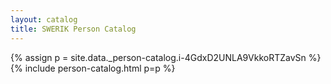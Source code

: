 ```yaml
---
layout: catalog
title: SWERIK Person Catalog
---
```

{% assign p = site.data._person-catalog.i-4GdxD2UNLA9VkkoRTZavSn %}
{% include person-catalog.html p=p %}

